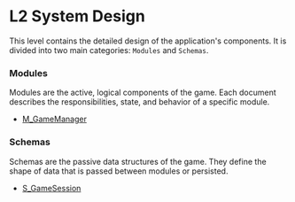 # L2 System Design

This level contains the detailed design of the application's components. It is divided into two main categories: `Modules` and `Schemas`.

### Modules

Modules are the active, logical components of the game. Each document describes the responsibilities, state, and behavior of a specific module.

*   [M_GameManager](./modules/M_GameManager.md)

### Schemas

Schemas are the passive data structures of the game. They define the shape of data that is passed between modules or persisted.

*   [S_GameSession](./schemas/S_GameSession.md)
